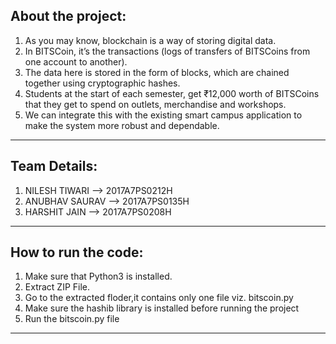 About the project:
-------------------------------------------------
1. As you may know, blockchain is a way of storing digital data. 
2. In BITSCoin, it’s the transactions (logs of transfers of BITSCoins from one account to another). 
3. The data  here is stored in the form of blocks, which are chained together using cryptographic hashes. 
4. Students at the start of each semester, get ₹12,000 worth of BITSCoins that they get to spend on outlets, merchandise and workshops. 
5. We can integrate this with the existing smart campus application to make the system more robust and dependable.

-------------------------------------------------
Team Details:
-------------------------------------------------
1. NILESH TIWARI --> 2017A7PS0212H
2. ANUBHAV SAURAV --> 2017A7PS0135H
3. HARSHIT JAIN --> 2017A7PS0208H

-------------------------------------------------
How to run the code:
-------------------------------------------------
1. Make sure that Python3 is installed.
2. Extract ZIP File.
3. Go to the extracted floder,it contains only one file viz. bitscoin.py
4. Make sure the hashib library is installed before running the project
5. Run the bitscoin.py file
-------------------------------------------------